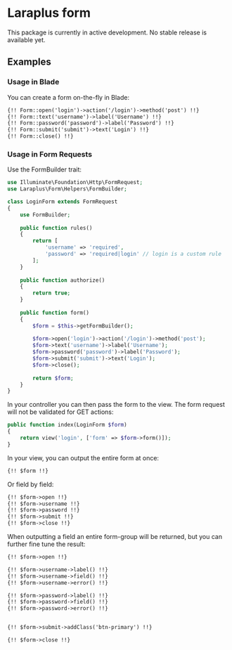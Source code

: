 # Laraplus form

This package is currently in active development. No stable release is available yet.

## Examples

### Usage in Blade

You can create a form on-the-fly in Blade:

```html
{!! Form::open('login')->action('/login')->method('post') !!}
{!! Form::text('username')->label('Username') !!}
{!! Form::password('password')->label('Password') !!}
{!! Form::submit('submit')->text('Login') !!}
{!! Form::close() !!}
```

### Usage in Form Requests

Use the FormBuilder trait:

```php
use Illuminate\Foundation\Http\FormRequest;
use Laraplus\Form\Helpers\FormBuilder;

class LoginForm extends FormRequest
{
    use FormBuilder;
    
    public function rules()
    {
        return [
            'username' => 'required',
            'password' => 'required|login' // login is a custom rule
        ];
    }
    
    public function authorize()
    {
        return true;
    }
    
    public function form()
    {
        $form = $this->getFormBuilder();
        
        $form->open('login')->action('/login')->method('post');
        $form->text('username')->label('Username');
        $form->password('password')->label('Password');
        $form->submit('submit')->text('Login');
        $form->close();
        
        return $form;
    }
}
```

In your controller you can then pass the form to the view. The form request will not be validated for GET actions:

```php
public function index(LoginForm $form)
{
    return view('login', ['form' => $form->form()]);
}
```

In your view, you can output the entire form at once:

```html
{!! $form !!}
```

Or field by field:

```html
{!! $form->open !!}
{!! $form->username !!}
{!! $form->password !!}
{!! $form->submit !!}
{!! $form->close !!}
```

When outputting a field an entire form-group will be returned, but you can further fine tune the result:

```html
{!! $form->open !!}

{!! $form->username->label() !!}
{!! $form->username->field() !!}
{!! $form->username->error() !!}

{!! $form->password->label() !!}
{!! $form->password->field() !!}
{!! $form->password->error() !!}


{!! $form->submit->addClass('btn-primary') !!}

{!! $form->close !!}
```
